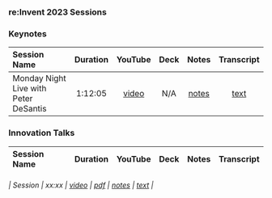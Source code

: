 ### re:Invent 2023 Sessions  
  
### Keynotes
| Session Name | Duration | YouTube | Deck | Notes | Transcript |
| :--- | :---: | :---: | :---: | :---: | :---: |
| Monday Night Live with Peter DeSantis | 1:12:05 | [video](https://www.youtube.com/watch?v=pJG6nmR7XxI) | N/A | [notes](KeynoteDeSantis.md) | [text](KeynoteDeSantis.txt) |
  
### Innovation Talks  
| Session Name | Duration | YouTube | Deck | Notes | Transcript |
| :--- | :---: | :---: | :---: | :---: | :---: |
    
###### | Session | xx:xx | [video]() | [pdf]() | [notes]() | [text]() |